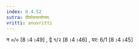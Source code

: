 ```yaml
---
index: 8.4.52
sutra: दीर्घादाचार्याणाम्
vritti: anuvritti
---
```


 न ०/० [8।4।49] ,  द्वे १/२ [8।4।46] , यर: 6/1 [8।4।45]